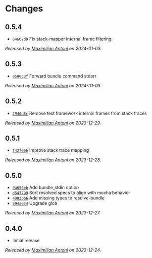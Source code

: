 # Changes

## 0.5.4

- [`64667d9`](https://github.com/mochify-js/mochify/commit/64667d92689f608169d63c1a5a26063844af7c8e)
  Fix stack-mapper internal frame filtering

_Released by [Maximilian Antoni](https://github.com/mantoni) on 2024-01-03._

## 0.5.3

- [`0590c3f`](https://github.com/mochify-js/mochify/commit/0590c3f27f5a8d0d044b94559882738286d02800)
  Forward bundle command stderr

_Released by [Maximilian Antoni](https://github.com/mantoni) on 2024-01-03._

## 0.5.2

- [`2940d8c`](https://github.com/mochify-js/mochify/commit/2940d8c05fc0973bf4d8b459321ce5c00a750cee)
  Remove test framework internal frames from stack traces

_Released by [Maximilian Antoni](https://github.com/mantoni) on 2023-12-29._

## 0.5.1

- [`f42f066`](https://github.com/mochify-js/mochify/commit/f42f0665684908abdc73977c1e0a69fb80b0956c)
  Improve stack trace mapping

_Released by [Maximilian Antoni](https://github.com/mantoni) on 2023-12-28._

## 0.5.0

- [`9a656eb`](https://github.com/mochify-js/mochify/commit/9a656ebc1aa741932177cd7288edb4b6382a90df)
  Add bundle_stdin option
- [`d547799`](https://github.com/mochify-js/mochify/commit/d5477997eaa62e7bc55d0b2e391b00a58b209075)
  Sort resolved specs to align with mocha behavior
- [`4902bb6`](https://github.com/mochify-js/mochify/commit/4902bb60b0f78fe056b689fca090957ced213ff9)
  Add missing types to resolve-bundle
- [`994a054`](https://github.com/mochify-js/mochify/commit/994a05499cd57fc81f6068b81b83f644c645cf6d)
  Upgrade glob

_Released by [Maximilian Antoni](https://github.com/mantoni) on 2023-12-27._

## 0.4.0

- Initial release

_Released by [Maximilian Antoni](https://github.com/mantoni) on 2023-12-24._
